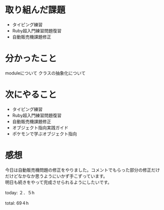 #  取り組んだ課題
- タイピング練習
- Ruby超入門練習問題復習
- 自動販売機課題修正

  

# 分かったこと
moduleについて
クラスの抽象化について
  
  

# 次にやること
- タイピング練習
- Ruby超入門練習問題復習
- 自動販売機課題修正
- オブジェクト指向実践ガイド
- ポケモンで学ぶオブジェクト指向


# 感想
今日は自動販売機問題の修正をやりました。コメントでもらった部分の修正だけだけどなかなか思うようにいかず手こずっています。  
明日も続きをやって完成させられるようにしたいです。

today: ２．５h

total: 69４h
